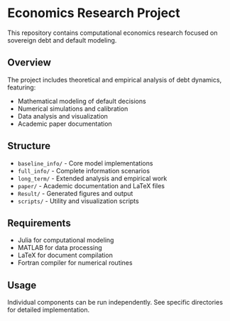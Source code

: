 # Economics Research Project

This repository contains computational economics research focused on sovereign debt and default modeling.

## Overview

The project includes theoretical and empirical analysis of debt dynamics, featuring:

- Mathematical modeling of default decisions
- Numerical simulations and calibration
- Data analysis and visualization
- Academic paper documentation

## Structure

- `baseline_info/` - Core model implementations
- `full_info/` - Complete information scenarios
- `long_term/` - Extended analysis and empirical work
- `paper/` - Academic documentation and LaTeX files
- `Result/` - Generated figures and output
- `scripts/` - Utility and visualization scripts

## Requirements

- Julia for computational modeling
- MATLAB for data processing
- LaTeX for document compilation
- Fortran compiler for numerical routines

## Usage

Individual components can be run independently. See specific directories for detailed implementation.